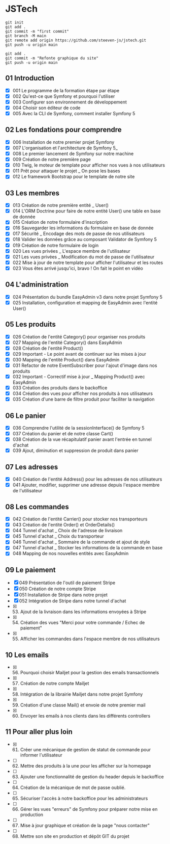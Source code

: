 # JSTech
```
git init
git add .
git commit -m "first commit"
git branch -M main
git remote add origin https://github.com/steeven-js/jstech.git
git push -u origin main

git add .
git commit -m "Refonte graphique du site"
git push -u origin main
```
## 01 Introduction
- [x]  001 Le programme de la formation étape par étape
- [x]  002 Qu'est-ce que Symfony et pourquoi l'utiliser
- [x]  003 Configurer son environnement de développement
- [x]  004 Choisir son éditeur de code
- [x]  005 Avec la CLI de Symfony, comment installer Symfony 5

## 02 Les fondations pour comprendre
- [x]  006 Installation de notre premier projet Symfony
- [x]  007 L'organisation et l'architecture de Symfony 5_
- [x]  008 Le premier lancement de Symfony sur notre machine
- [x]  009 Création de notre première page
- [x]  010 Twig, le moteur de template pour afficher nos vues à nos utilisateurs
- [x]  011 Prêt pour attaquer le projet _ On pose les bases
- [x]  012 Le framework Bootstrap pour le template de notre site
## 03 Les membres

- [x]  013 Création de notre première entité _ User()
- [x]  014 L'ORM Doctrine pour faire de notre entité User() une table en base de donnée
- [x]  015 Création de notre formulaire d'inscription
- [x]  016 Sauvegarder les informations du formulaire en base de donnée
- [x]  017 Sécurité _ Encodage des mots de passe de nos utilisateurs
- [x]  018 Valider les données grâce au composant Validator de Symfony 5
- [x]  019 Création de notre formulaire de login
- [x]  020 Les vues privées _ L'espace membre de l'utilisateur
- [x]  021 Les vues privées _ Modification du mot de passe de l'utilisateur
- [x]  022 Mise à jour de notre template pour afficher l'utilisateur et les routes
- [x]  023 Vous êtes arrivé jusqu'ici, bravo ! On fait le point en vidéo

## 04 L'administration
- [x]  024 Présentation du bundle EasyAdmin v3 dans notre projet Symfony 5
- [x]  025 Installation, configuration et mapping de EasyAdmin avec l'entité User()

## 05 Les produits
- [x]  026 Création de l'entité Category() pour organiser nos produits
- [x]  027 Mapping de l'entité Category() dans EasyAdmin
- [x]  028 Création de l'entité Product()
- [x]  029 Important - Le point avant de continuer sur les mises à jour
- [x]  030 Mapping de l'entité Product() dans EasyAdmin
- [x]  031 Refactor de notre EventSubscriber pour l'ajout d'image dans nos produits
- [x]  032 Important - Correctif mise à jour _ Mapping Product() avec EasyAdmin
- [x]  033 Création des produits dans le backoffice
- [x]  034 Création des vues pour afficher nos produits à nos utilisateurs
- [x]  035 Création d'une barre de filtre produit pour faciliter la navigation

## 06 Le panier
- [x]  036 Comprendre l'utilité de la sessionInterface() de Symfony 5
- [x]  037 Création du panier et de notre classe Cart()
- [x]  038 Création de la vue récapitulatif panier avant l'entrée en tunnel d'achat
- [x]  039 Ajout, diminution et suppression de produit dans panier

## 07 Les adresses
- [x]  040 Création de l'entité Address() pour les adresses de nos utilisateurs
- [x]  041 Ajouter, modifier, supprimer une adresse depuis l'espace membre de l'utilisateur

## 08 Les commandes
- [x]  042 Création de l'entité Carrier() pour stocker nos transporteurs
- [x]  043 Création de l'entité Order() et OrderDetails()
- [x]  044 Tunnel d'achat _ Choix de l'adresse de livraison
- [x]  045 Tunnel d'achat _ Choix du transporteur
- [x]  046 Tunnel d'achat _ Sommaire de la commande et ajout de style
- [x]  047 Tunnel d'achat _ Stocker les informations de la commande en base
- [x]  048 Mapping de nos nouvelles entités avec EasyAdmin

## 09 Le paiement
- [x]  049 Présentation de l'outil de paiement Stripe
- [x]  050 Création de notre compte Stripe
- [x]  051 Installation de Stripe dans notre projet
- [x]  052 Intégration de Stripe dans notre tunnel d'achat
- [x]  053. Ajout de la livraison dans les informations envoyées à Stripe
- [x]  054. Création des vues "Merci pour votre commande / Echec de paiement"
- [x]  055. Afficher les commandes dans l'espace membre de nos utilisateurs

## 10 Les emails
- [x] 056. Pourquoi choisir Mailjet pour la gestion des emails transactionnels
- [x] 057. Création de notre compte Mailjet
- [x] 058. Intégration de la librairie Mailjet dans notre projet Symfony
- [x] 059. Création d'une classe Mail() et envoie de notre premier mail 
- [x] 060. Envoyer les emails à nos clients dans les différents controllers

## 11 Pour aller plus loin
- [x] 061. Créer une mécanique de gestion de statut de commande pour informer l'utilisateur
- [ ] 062. Mettre des produits à la une pour les afficher sur la homepage
- [ ] 063. Ajouter une fonctionnalité de gestion du header depuis le backoffice
- [ ] 064. Création de la mécanique de mot de passe oublié.
- [ ] 065. Sécuriser l'accès à notre backoffice pour les administrateurs
- [ ] 066. Gérer les vues "erreurs" de Symfony pour préparer notre mise en production
- [ ] 067. Mise à jour graphique et création de la page "nous contacter"
- [ ] 068. Mettre son site en production et dépôt GIT du projet